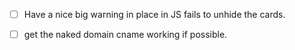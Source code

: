 - [ ] Have a nice big warning in place in JS fails to unhide the cards.
- [ ] get the naked domain cname working if possible.

